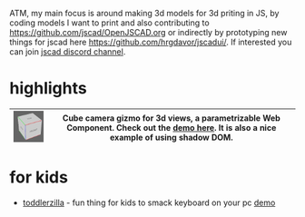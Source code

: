 ATM, my main focus is around making 3d models for 3d priting in JS, by coding models I want to print
and also contributing to https://github.com/jscad/OpenJSCAD.org or indirectly by prototyping new things
for jscad here https://github.com/hrgdavor/jscadui/. If interested you can join [jscad discord channel](https://discord.gg/AaqGskur93).

# highlights
| ![gizmo in action](https://github.com/hrgdavor/jscadui/blob/767a16ffe869bd0b2fff35ade8aefacc7fa7179b/packages/html-gizmo/docs/gizmo.gif)    | Cube camera gizmo for 3d views, a parametrizable Web Component. Check out the [demo here](https://hrgdavor.github.io/jscadui/html-gizmo/). It is also a nice example of using shadow DOM.    |
| ---- | ---- |

# for kids
 - [toddlerzilla](https://github.com/hrgdavor/toddlerzilla) - fun thing for kids to smack keyboard on your pc [demo](https://hrgdavor.github.io/toddlerzilla/)


<!--
**hrgdavor/hrgdavor** is a ✨ _special_ ✨ repository because its `README.md` (this file) appears on your GitHub profile.

Here are some ideas to get you started:

- 🔭 I’m currently working on ...
- 🌱 I’m currently learning ...
- 👯 I’m looking to collaborate on ...
- 🤔 I’m looking for help with ...
- 💬 Ask me about ...
- 📫 How to reach me: ...
- 😄 Pronouns: ...
- ⚡ Fun fact: ...
-->
